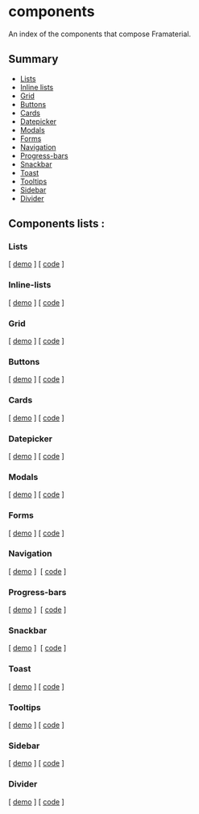 # components
An index of the components that compose Framaterial.

## Summary 
- [Lists](#lists)
- [Inline lists](#inline-lists)
- [Grid](#grid)
- [Buttons](#buttons)
- [Cards](#cards)
- [Datepicker](#datepicker)
- [Modals](#modals)
- [Forms](#forms)
- [Navigation](#navigation)
- [Progress-bars](#progress-bars)
- [Snackbar](#snackbar)
- [Toast](#toast)
- [Tooltips](#tooltips)
- [Sidebar](#sidebar)
- [Divider](#divider)

## Components lists : 

### Lists 
[ [demo](http://framaterial.github.io/components/components/lists/index.html) ]
[ [code](https://github.com/Framaterial/components/tree/master/components/lists/index.html) ]

### Inline-lists
[ [demo](http://framaterial.github.io/components/components/inline-lists/index.html) ]
[ [code](https://github.com/Framaterial/components/tree/master/components/inline-lists/index.html) ]

### Grid
[ [demo](http://framaterial.github.io/components/components/grid/index.html) ]
[ [code](https://github.com/Framaterial/components/tree/master/components/grid/index.html) ]

### Buttons
[ [demo](http://framaterial.github.io/components/components/buttons/index.html) ]
[ [code](https://github.com/Framaterial/components/tree/master/components/buttons/index.html) ]

### Cards 
[ [demo](http://framaterial.github.io/components/components/cards/index.html) ]
[ [code](https://github.com/Framaterial/components/tree/master/components/cards/index.html) ]

### Datepicker 
[ [demo](http://framaterial.github.io/components/components/datepicker/index.html) ]
[ [code](https://github.com/Framaterial/components/tree/master/components/datepicker/index.html) ]

### Modals 
[ [demo](http://framaterial.github.io/components/components/modals/index.html) ]
[ [code](https://github.com/Framaterial/components/tree/master/components/modals/index.html) ]

### Forms 
[ [demo](http://framaterial.github.io/components/components/forms/index.html) ]
[ [code](https://github.com/Framaterial/components/tree/master/components/forms/index.html) ]

### Navigation 
[ [demo](http://framaterial.github.io/components/components/navigation/index.html) ] 
[ [code](https://github.com/Framaterial/components/tree/master/components/navigation/index.html) ]

### Progress-bars 
[ [demo](http://framaterial.github.io/components/components/progress-bars/index.html) ] 
[ [code](https://github.com/Framaterial/components/tree/master/components/progress-bars/index.html) ]

### Snackbar 
[ [demo](http://framaterial.github.io/components/components/snackbar/index.html) ] 
[ [code](https://github.com/Framaterial/components/tree/master/components/snackbar/index.html) ]

### Toast 
[ [demo](http://framaterial.github.io/components/components/toast/index.html) ] 
[ [code](https://github.com/Framaterial/components/tree/master/components/toast/index.html) ]

### Tooltips
[ [demo](http://framaterial.github.io/components/components/tooltips/index.html) ] 
[ [code](https://github.com/Framaterial/components/tree/master/components/tooltips/index.html) ]

### Sidebar
[ [demo](http://framaterial.github.io/components/components/sidebar/index.html) ] 
[ [code](https://github.com/Framaterial/components/tree/master/components/sidebar/index.html) ]

### Divider
[ [demo](http://framaterial.github.io/components/components/divider/index.html) ] 
[ [code](https://github.com/Framaterial/components/tree/master/components/divider/index.html) ]
